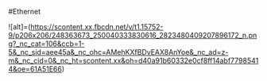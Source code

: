 #Ethernet

![alt]=(https://scontent.xx.fbcdn.net/v/t1.15752-9/p206x206/248363673_250040333830616_2823480409207896172_n.png?_nc_cat=106&ccb=1-5&_nc_sid=aee45a&_nc_ohc=AMehKXfBDvEAX8AnYoe&_nc_ad=z-m&_nc_cid=0&_nc_ht=scontent.xx&oh=d40a91b60332e0cf8ff14abf77985414&oe=61A51E66)
